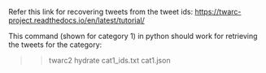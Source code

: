 Refer this link for recovering tweets from the tweet ids:
https://twarc-project.readthedocs.io/en/latest/tutorial/

This command (shown for category 1) in python should work for retrieving the tweets for the category:

>> twarc2 hydrate cat1_ids.txt cat1.json
